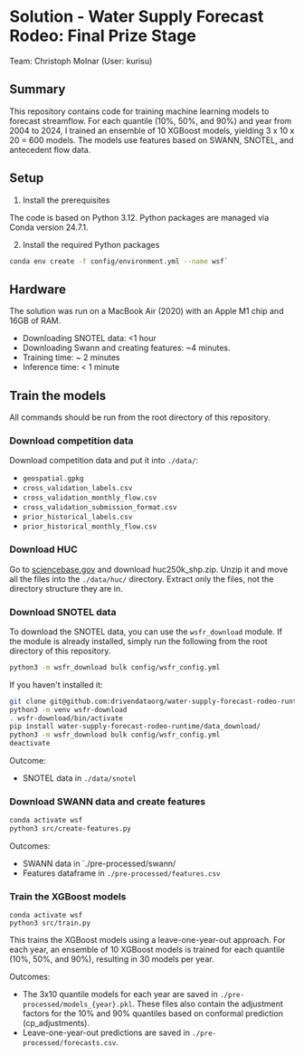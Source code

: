 # Solution - Water Supply Forecast Rodeo: Final Prize Stage

Team: Christoph Molnar (User: kurisu)

## Summary

This repository contains code for training machine learning models to forecast streamflow.
For each quantile (10%, 50%, and 90%) and year from 2004 to 2024, I trained an ensemble of 10 XGBoost models, yielding 3 x 10 x 20 = 600 models.
The models use features based on SWANN, SNOTEL, and antecedent flow data.

## Setup

1. Install the prerequisites

The code is based on Python 3.12.
Python packages are managed via Conda version 24.7.1.

2. Install the required Python packages

```sh
conda env create -f config/environment.yml --name wsf`
```

## Hardware

The solution was run on a MacBook Air (2020) with an Apple M1 chip and 16GB of RAM.

- Downloading SNOTEL data: <1 hour
- Downloading Swann and creating features: ~4 minutes.
- Training time: ~ 2 minutes
- Inference time: < 1 minute

## Train the models

All commands should be run from the root directory of this repository.

### Download competition data

Download competition data and put it into `./data/`:

- `geospatial.gpkg`
- `cross_validation_labels.csv`
- `cross_validation_monthly_flow.csv`
- `cross_validation_submission_format.csv`
- `prior_historical_labels.csv`
- `prior_historical_monthly_flow.csv`

### Download HUC

Go to [sciencebase.gov](https://www.sciencebase.gov/catalog/item/631405c4d34e36012efa315f) and download huc250k_shp.zip.
Unzip it and move all the files into the `./data/huc/` directory.
Extract only the files, not the directory structure they are in.

### Download SNOTEL data

To download the SNOTEL data, you can use the `wsfr_download` module.
If the module is already installed, simply run the following from the root directory of this repository.

```sh
python3 -m wsfr_download bulk config/wsfr_config.yml
```

If you haven't installed it:

```sh
git clone git@github.com:drivendataorg/water-supply-forecast-rodeo-runtime.git
python3 -m venv wsfr-download
. wsfr-download/bin/activate
pip install water-supply-forecast-rodeo-runtime/data_download/
python3 -m wsfr_download bulk config/wsfr_config.yml
deactivate
```

Outcome:

- SNOTEL data in `./data/snotel`

### Download SWANN data and create features

```sh
conda activate wsf
python3 src/create-features.py
```

Outcomes:

- SWANN data in `./pre-processed/swann/
- Features dataframe in `./pre-processed/features.csv`

### Train the XGBoost models

```
conda activate wsf
python3 src/train.py
```

This trains the XGBoost models using a leave-one-year-out approach.
For each year, an ensemble of 10 XGBoost models is trained for each quantile (10%, 50%, and 90%), resulting in 30 models per year.

Outcomes:

- The 3x10 quantile models for each year are saved in `./pre-processed/models_{year}.pkl`. These files also contain the adjustment factors for the 10% and 90% quantiles based on conformal prediction (cp_adjustments).
- Leave-one-year-out predictions are saved in `./pre-processed/forecasts.csv`.
